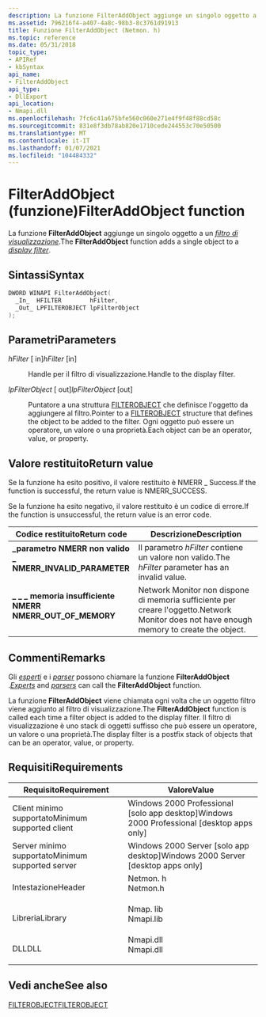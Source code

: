 ```yaml
---
description: La funzione FilterAddObject aggiunge un singolo oggetto a un filtro di visualizzazione.
ms.assetid: 796216f4-a407-4a8c-98b3-8c3761d91913
title: Funzione FilterAddObject (Netmon. h)
ms.topic: reference
ms.date: 05/31/2018
topic_type:
- APIRef
- kbSyntax
api_name:
- FilterAddObject
api_type:
- DllExport
api_location:
- Nmapi.dll
ms.openlocfilehash: 7fc6c41a675bfe560c060e271e4f9f48f88cd58c
ms.sourcegitcommit: 831e8f3db78ab820e1710cede244553c70e50500
ms.translationtype: MT
ms.contentlocale: it-IT
ms.lasthandoff: 01/07/2021
ms.locfileid: "104484332"
---
```

# <a name="filteraddobject-function"></a><span data-ttu-id="d595c-103">FilterAddObject (funzione)</span><span class="sxs-lookup"><span data-stu-id="d595c-103">FilterAddObject function</span></span>

<span data-ttu-id="d595c-104">La funzione **FilterAddObject** aggiunge un singolo oggetto a un [*filtro di visualizzazione*](d.md).</span><span class="sxs-lookup"><span data-stu-id="d595c-104">The **FilterAddObject** function adds a single object to a [*display filter*](d.md).</span></span>

## <a name="syntax"></a><span data-ttu-id="d595c-105">Sintassi</span><span class="sxs-lookup"><span data-stu-id="d595c-105">Syntax</span></span>


```C++
DWORD WINAPI FilterAddObject(
  _In_  HFILTER        hFilter,
  _Out_ LPFILTEROBJECT lpFilterObject
);
```



## <a name="parameters"></a><span data-ttu-id="d595c-106">Parametri</span><span class="sxs-lookup"><span data-stu-id="d595c-106">Parameters</span></span>

<dl> <dt>

<span data-ttu-id="d595c-107">*hFilter* \[ in\]</span><span class="sxs-lookup"><span data-stu-id="d595c-107">*hFilter* \[in\]</span></span>
</dt> <dd>

<span data-ttu-id="d595c-108">Handle per il filtro di visualizzazione.</span><span class="sxs-lookup"><span data-stu-id="d595c-108">Handle to the display filter.</span></span>

</dd> <dt>

<span data-ttu-id="d595c-109">*lpFilterObject* \[ out\]</span><span class="sxs-lookup"><span data-stu-id="d595c-109">*lpFilterObject* \[out\]</span></span>
</dt> <dd>

<span data-ttu-id="d595c-110">Puntatore a una struttura [FILTEROBJECT](filterobject.md) che definisce l'oggetto da aggiungere al filtro.</span><span class="sxs-lookup"><span data-stu-id="d595c-110">Pointer to a [FILTEROBJECT](filterobject.md) structure that defines the object to be added to the filter.</span></span> <span data-ttu-id="d595c-111">Ogni oggetto può essere un operatore, un valore o una proprietà.</span><span class="sxs-lookup"><span data-stu-id="d595c-111">Each object can be an operator, value, or property.</span></span>

</dd> </dl>

## <a name="return-value"></a><span data-ttu-id="d595c-112">Valore restituito</span><span class="sxs-lookup"><span data-stu-id="d595c-112">Return value</span></span>

<span data-ttu-id="d595c-113">Se la funzione ha esito positivo, il valore restituito è NMERR \_ Success.</span><span class="sxs-lookup"><span data-stu-id="d595c-113">If the function is successful, the return value is NMERR\_SUCCESS.</span></span>

<span data-ttu-id="d595c-114">Se la funzione ha esito negativo, il valore restituito è un codice di errore.</span><span class="sxs-lookup"><span data-stu-id="d595c-114">If the function is unsuccessful, the return value is an error code.</span></span>



| <span data-ttu-id="d595c-115">Codice restituito</span><span class="sxs-lookup"><span data-stu-id="d595c-115">Return code</span></span>                                                                                              | <span data-ttu-id="d595c-116">Descrizione</span><span class="sxs-lookup"><span data-stu-id="d595c-116">Description</span></span>                                                                  |
|----------------------------------------------------------------------------------------------------------|------------------------------------------------------------------------------|
| <dl> <span data-ttu-id="d595c-117"><dt>**\_parametro NMERR non valido \_**</dt></span><span class="sxs-lookup"><span data-stu-id="d595c-117"><dt>**NMERR\_INVALID\_PARAMETER**</dt></span></span> </dl> | <span data-ttu-id="d595c-118">Il parametro *hFilter* contiene un valore non valido.</span><span class="sxs-lookup"><span data-stu-id="d595c-118">The *hFilter* parameter has an invalid value.</span></span><br/>                     |
| <dl> <span data-ttu-id="d595c-119"><dt>**\_ \_ \_ memoria insufficiente NMERR**</dt></span><span class="sxs-lookup"><span data-stu-id="d595c-119"><dt>**NMERR\_OUT\_OF\_MEMORY**</dt></span></span> </dl>    | <span data-ttu-id="d595c-120">Network Monitor non dispone di memoria sufficiente per creare l'oggetto.</span><span class="sxs-lookup"><span data-stu-id="d595c-120">Network Monitor does not have enough memory to create the object.</span></span><br/> |



 

## <a name="remarks"></a><span data-ttu-id="d595c-121">Commenti</span><span class="sxs-lookup"><span data-stu-id="d595c-121">Remarks</span></span>

<span data-ttu-id="d595c-122">Gli [*esperti*](e.md) e i [*parser*](p.md) possono chiamare la funzione **FilterAddObject** .</span><span class="sxs-lookup"><span data-stu-id="d595c-122">[*Experts*](e.md) and [*parsers*](p.md) can call the **FilterAddObject** function.</span></span>

<span data-ttu-id="d595c-123">La funzione **FilterAddObject** viene chiamata ogni volta che un oggetto filtro viene aggiunto al filtro di visualizzazione.</span><span class="sxs-lookup"><span data-stu-id="d595c-123">The **FilterAddObject** function is called each time a filter object is added to the display filter.</span></span> <span data-ttu-id="d595c-124">Il filtro di visualizzazione è uno stack di oggetti suffisso che può essere un operatore, un valore o una proprietà.</span><span class="sxs-lookup"><span data-stu-id="d595c-124">The display filter is a postfix stack of objects that can be an operator, value, or property.</span></span>

## <a name="requirements"></a><span data-ttu-id="d595c-125">Requisiti</span><span class="sxs-lookup"><span data-stu-id="d595c-125">Requirements</span></span>



| <span data-ttu-id="d595c-126">Requisito</span><span class="sxs-lookup"><span data-stu-id="d595c-126">Requirement</span></span> | <span data-ttu-id="d595c-127">Valore</span><span class="sxs-lookup"><span data-stu-id="d595c-127">Value</span></span> |
|-------------------------------------|--------------------------------------------------------------------------------------|
| <span data-ttu-id="d595c-128">Client minimo supportato</span><span class="sxs-lookup"><span data-stu-id="d595c-128">Minimum supported client</span></span><br/> | <span data-ttu-id="d595c-129">Windows 2000 Professional \[solo app desktop\]</span><span class="sxs-lookup"><span data-stu-id="d595c-129">Windows 2000 Professional \[desktop apps only\]</span></span><br/>                           |
| <span data-ttu-id="d595c-130">Server minimo supportato</span><span class="sxs-lookup"><span data-stu-id="d595c-130">Minimum supported server</span></span><br/> | <span data-ttu-id="d595c-131">Windows 2000 Server \[solo app desktop\]</span><span class="sxs-lookup"><span data-stu-id="d595c-131">Windows 2000 Server \[desktop apps only\]</span></span><br/>                                 |
| <span data-ttu-id="d595c-132">Intestazione</span><span class="sxs-lookup"><span data-stu-id="d595c-132">Header</span></span><br/>                   | <dl> <span data-ttu-id="d595c-133"><dt>Netmon. h</dt></span><span class="sxs-lookup"><span data-stu-id="d595c-133"><dt>Netmon.h</dt></span></span> </dl>  |
| <span data-ttu-id="d595c-134">Libreria</span><span class="sxs-lookup"><span data-stu-id="d595c-134">Library</span></span><br/>                  | <dl> <span data-ttu-id="d595c-135"><dt>Nmap. lib</dt></span><span class="sxs-lookup"><span data-stu-id="d595c-135"><dt>Nmapi.lib</dt></span></span> </dl> |
| <span data-ttu-id="d595c-136">DLL</span><span class="sxs-lookup"><span data-stu-id="d595c-136">DLL</span></span><br/>                      | <dl> <span data-ttu-id="d595c-137"><dt>Nmapi.dll</dt></span><span class="sxs-lookup"><span data-stu-id="d595c-137"><dt>Nmapi.dll</dt></span></span> </dl> |



## <a name="see-also"></a><span data-ttu-id="d595c-138">Vedi anche</span><span class="sxs-lookup"><span data-stu-id="d595c-138">See also</span></span>

<dl> <dt>

[<span data-ttu-id="d595c-139">FILTEROBJECT</span><span class="sxs-lookup"><span data-stu-id="d595c-139">FILTEROBJECT</span></span>](filterobject.md)
</dt> </dl>

 

 




